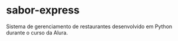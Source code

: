 # sabor-express
Sistema de gerenciamento de restaurantes desenvolvido em Python durante o curso da Alura.
